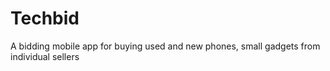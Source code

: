# Techbid
A bidding mobile app for buying used and new phones, small gadgets from individual sellers
